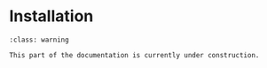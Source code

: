 # Installation

```{admonition} Coming Soon!
:class: warning

This part of the documentation is currently under construction.
```
